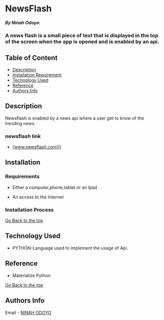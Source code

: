 
 # NewsFlash
 
 ##### By Ninah Odoyo.
 ### A news flash is a small piece of text that is displayed in the top of the screen when the app is opened and is enabled by an api.
 
 ## Table of Content
 
 + [Description](#description)
 + [Installation Requirement](#Installation)
 + [Technology Used](#technology-used)
 + [Reference](#reference)
 + [Authors Info](#author-Info)
 
 ## Description
 <p>Newsflash is enabled by a news api where a user get to know of the trending news.</p>
 
 ### newsflash link 
 + [www.newsflash.com]()
 
 ## Installation
 
 ### Requirements
 
 * Either a computer,phone,tablet or an Ipad
 
 * An access to the Internet
 
 ### Installation Process
 
 [Go Back to the top](#newsflash)
 ## Technology Used
 * PYTHON-Language used to implement the usage of Api.
 
 ## Reference
 * Materialize Python
 
 [Go Back to the top](#newsflash)
 
 

 
 
 ## Authors Info
 
 Email - [NINAH ODOYO](odoyoninah@gmail.com)
 
 
